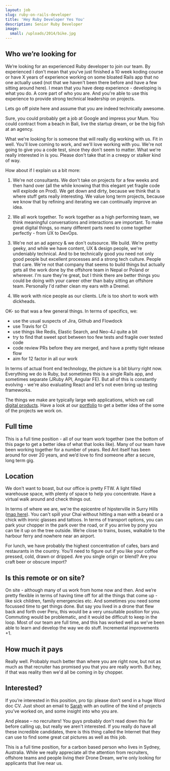```yaml
---
layout: job
slug: ruby-on-rails-developer
title: 'Hey Ruby Developer Yes You'
description: Senior Ruby Developer
image:
  small: /uploads/2014/bike.jpg
---
```


## Who we’re looking for

<p class="lead">We’re looking for an experienced Ruby developer to join our team. By experienced I don't mean that you've just finished a 10 week koding course or have X years of experience working on some bloated Rails app that no one actually used (not that we haven't been there before and have a few sitting around here). I mean that you have deep experience - developing is what you do. A core part of who you are. And you're able to use this experience to provide strong technical leadership on projects.</p>

Lets go off piste here and assume that you are indeed technically awesome.

Sure, you could probably get a job at Google and impress your Mum. You could contract from a beach in Bali, live the startup dream, or be the big fish at an agency.

What we're looking for is someone that will really dig working with us. Fit in well. You'll love coming to work, and we'll love working with you. We're not going to give you a code test, since they don't seem to matter. What we're really interested in is you. Please don't take that in a creepy or stalker kind of way.

How about if I explain us a bit more:

1. We're not consultants. We don't take on projects for a few weeks and then hand over (all the while knowing that this elegant yet fragile code will explode on Prod). We get down and dirty, because we think that is where stuff gets really interesting. We value long term projects, because we know that by refining and iterating we can continually improve an idea.

2. We all work together. To work together as a high performing team, we think meaningful conversations and interactions are important. To make great digital things, so many different parts need to come together perfectly - from UX to DevOps.

3. We're not an ad agency & we don't outsource. We build. We're pretty geeky, and while we have content, UX & design people, we're undeniably technical. And to be technically good you need not only good people but excellent processes and a strong tech culture. People that care. We're not that company that seems to build things but actually gets all the work done by the offshore team in Nepal or Poland or wherever. I'm sure they're great, but I think there are better things you could be doing with your career other than baby sitting an offshore team. Personally I'd rather clean my ears with a Dremel.

4. We work with nice people as our clients. Life is too short to work with dickheads.


OK- so that was a few general things. In terms of specifics, we:

* use the usual suspects of Jira, Github and Flowdock
* use Travis for CI
* use things like Redis, Elastic Search, and Neo-4J quite a bit
* try to find that sweet spot between too few tests and fragile over tested code
* code review PRs before they are merged, and have a pretty tight release flow
* aim for 12 factor in all our work


In terms of actual front end technology, the picture is a bit blurry right now. Everything we do is Ruby, but sometimes this is a single Rails app, and sometimes separate (JRuby API, Angular FE). But all of this is constantly evolving - we're also evaluating React and let's not even bring up testing frameworks.



The things we make are typically large web applications, which we call <a href="/digital-products/">digital products</a>. Have a look at our <a href="/portfolio/">portfolio</a> to get a better idea of the some of the projects we work on.

## Full time

This is a full time position - all of our team work together (see the bottom of this page to get a better idea of what that looks like). Many of our team have been working together for a number of years. Red Ant itself has been around for over 20 years, and we’d love to find someone after a secure, long term gig.

## Location

We don't want to boast, but our office is pretty FTW. A light filled warehouse space, with plenty of space to help you concentrate. Have a virtual walk around and check things out.

In terms of where we are, we're the epicentre of hipsterville in Surry Hills (<a href="/about-red-ant/map/">map here</a>). You can't spill your Chai without hitting a man with a beard or a chick with ironic glasses and tattoos. In terms of transport options, you can park your chopper in the park over the road, or if you arrive by pony you can tie it up on the tree outside. We’re close to trains, buses, walkable to the harbour ferry and nowhere near an airport.

For lunch, we have probably the highest concentration of cafes, bars and restaurants in the country. You’ll need to figure out if you like your coffee pressed, cold, drawn or dripped. Are you single origin or blend? Are you craft beer or obscure import?

## Is this remote or on site?

On site - although many of us work from home now and then. And we’re pretty flexible in terms of having time off for all the things that come up - like sick children, family emergencies etc. And sometimes you need some focussed time to get things done.
But say you lived in a drone that flew back and forth over Peru, this would be a very unsuitable position for you. Commuting would be problematic, and it would be difficult to keep in the loop.
Most of our team are full time, and this has worked well as we’ve been able to learn and develop the way we do stuff. Incremental improvements +1.

## How much it pays

Really well. Probably much better than where you are right now, but not as much as that recruiter has promised you that you are really worth. But hey, if that was reality then we'd all be coming in by chopper.

## Interested?

If you’re interested in this position, pro tip: please don’t send in a huge Word doc CV. Just shoot an email to <a href="mailto:jobs@redant.com.au">Sarah</a> with an outline of the kind of projects you’ve worked on, and some insight into who you are.

And please – no recruiters! You guys probably don't read down this far before calling up, but really we aren't interested. If you really do have all these incredible candidates, there is this thing called the Internet that they can use to find some great cat pictures as well as this job.

This is a full time position, for a carbon based person who lives in Sydney, Australia. While we really appreciate all the attention from recruiters, offshore teams and people living their Drone Dream, we’re only looking for applicants that live near us.
